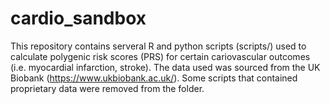 # cardio_sandbox

This repository contains serveral R and python scripts (scripts/) used to calculate polygenic risk scores (PRS) for certain cariovascular outcomes (i.e. myocardial infarction, stroke). The data used was sourced from the UK Biobank (https://www.ukbiobank.ac.uk/). Some scripts that contained proprietary data were removed from the folder.  
